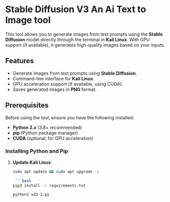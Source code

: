 # Stable Diffusion V3 An Ai Text to Image tool

This tool allows you to generate images from text prompts using the **Stable Diffusion** model directly through the terminal in **Kali Linux**. With GPU support (if available), it generates high-quality images based on your inputs.

## Features

- Generate images from text prompts using **Stable Diffusion**.
- Command-line interface for **Kali Linux**.
- GPU acceleration support (if available, using CUDA).
- Saves generated images in **PNG** format.

## Prerequisites

Before using the tool, ensure you have the following installed:

- **Python 3.x** (3.8+ recommended)
- **pip** (Python package manager)
- **CUDA** (optional, for GPU acceleration)

### Installing Python and Pip

1. **Update Kali Linux**:
   ```bash
   sudo apt update && sudo apt upgrade -y

    ```bash
   pip3 install -r requirements.txt

   python3 sd3-1.py

